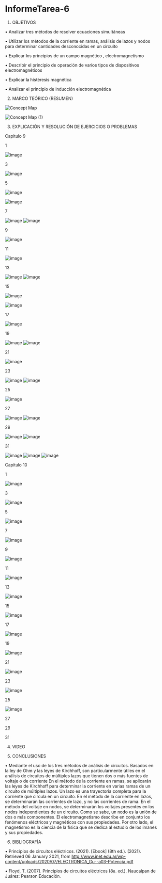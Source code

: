 
# InformeTarea-6

1. OBJETIVOS

•	Analizar tres métodos de resolver ecuaciones simultáneas

•	Utilizar los métodos de la corriente en ramas, análisis de lazos y nodos para determinar cantidades desconocidas en un circuito

•	Explicar los principios de un campo magnético , electromagnetismo 

•	Describir el principio de operación de varios tipos de dispositivos electromagnéticos

•	Explicar la histéresis magnética

•	Analizar el principio de inducción electromagnética


2. MARCO TEÓRICO (RESUMEN)

![Concept Map](https://user-images.githubusercontent.com/93899720/148682969-aa659296-fd60-4555-ab99-61ba336110a7.jpg)

![Concept Map (1)](https://user-images.githubusercontent.com/93899720/148682972-79a1ffe7-8f0c-4625-ba53-e9048c692a30.jpg)


3. EXPLICACIÓN Y RESOLUCIÓN DE EJERCICIOS O PROBLEMAS

Capitulo 9 

1

![image](https://user-images.githubusercontent.com/93899720/148690301-9ced2253-cb30-43f5-88b1-9bd163070363.png)

3

![image](https://user-images.githubusercontent.com/93899720/148855332-594de332-c6fa-4d2a-9eef-3bb924a04c7c.png)


5

![image](https://user-images.githubusercontent.com/93899720/148690443-a76be63a-b169-40f2-89f0-3267221a176d.png)

![image](https://user-images.githubusercontent.com/93899720/148690466-fa7ec1cb-97fc-4790-9e67-8e62f46cadd6.png)

7

![image](https://user-images.githubusercontent.com/93899720/148860910-1320d7fd-2620-4789-9d4f-5c86618b053f.png)
![image](https://user-images.githubusercontent.com/93899720/148860921-11c209be-1fac-4449-a03b-23810527baf8.png)


9

![image](https://user-images.githubusercontent.com/93899720/148690484-320230fc-5275-4dab-8190-d0b90055a26b.png)

11

![image](https://user-images.githubusercontent.com/93899720/148860944-8a8af484-5305-4469-9214-2887d153859e.png)


13

![image](https://user-images.githubusercontent.com/93899720/148690508-f82add39-df90-4dde-b34d-871f6c31be6e.png)
![image](https://user-images.githubusercontent.com/93899720/148690526-b923acb7-0663-4c2e-b343-f62f1cb92d95.png)

15

![image](https://user-images.githubusercontent.com/93899720/149232694-dbf6592e-0cce-4df1-a4b4-6b2bf046f7e0.png)


![image](https://user-images.githubusercontent.com/93899720/149232720-f2dabf26-011b-41fe-bce6-047994e9ad8b.png)


17

![image](https://user-images.githubusercontent.com/93899720/148690549-0ff72597-d593-474a-803c-596632d503a0.png)

19

![image](https://user-images.githubusercontent.com/93899720/149232746-ce79b88b-fbf7-4b5b-8db0-d1350a5e9519.png)
![image](https://user-images.githubusercontent.com/93899720/149232771-0ac7b7d5-ebbd-4732-bcf7-5126ca3ddc31.png)


21

![image](https://user-images.githubusercontent.com/93899720/148690586-cb687c37-ce48-4fa9-b173-8600e4afce6a.png)

23

![image](https://user-images.githubusercontent.com/93899720/149232811-f4d14473-535e-4100-95dd-29b20521f7c3.png)
![image](https://user-images.githubusercontent.com/93899720/149232834-828ff12d-065d-48e1-b87c-d39cf750c5a1.png)


25

![image](https://user-images.githubusercontent.com/93899720/148690613-8a14bdf8-bf50-4d1e-8070-593689d46e66.png)

27

![image](https://user-images.githubusercontent.com/93899720/149232871-4639145a-c1f3-4efd-af94-455d9d64e882.png)
![image](https://user-images.githubusercontent.com/93899720/149232901-d286ea05-035d-45c4-bfcd-5c19f2c40c94.png)


29

![image](https://user-images.githubusercontent.com/93899720/148690648-1e30edb9-cb22-4738-a064-d444ec972c1e.png)
![image](https://user-images.githubusercontent.com/93899720/148690657-3754a9ec-f4d1-49dc-ae2b-38f421c0b997.png)

31

![image](https://user-images.githubusercontent.com/93899720/149232941-2bc34eec-37eb-463b-a722-4325a1bc6a56.png)
![image](https://user-images.githubusercontent.com/93899720/149233044-404f9e31-4552-4161-ae98-779858667b03.png)
![image](https://user-images.githubusercontent.com/93899720/149233116-b4471ea5-e729-4709-b4d4-123506174d29.png)


Capitulo 10

1

![image](https://user-images.githubusercontent.com/93899720/148690679-ebb387cb-4cf9-46f8-812f-10fe82f26636.png)

3

![image](https://user-images.githubusercontent.com/93899720/149242556-b6b3c548-6bca-43dc-a7a1-0ec84b093d86.png)


5

![image](https://user-images.githubusercontent.com/93899720/148690700-70d10ca0-0ab7-4048-a2a8-959bee805caa.png)

7

![image](https://user-images.githubusercontent.com/93899720/149242584-90af2965-aab1-4be9-82ab-6f90fd503f7f.png)


9

![image](https://user-images.githubusercontent.com/93899720/148690713-122ffdc0-ea80-4091-954d-98cc8533c683.png)

11

![image](https://user-images.githubusercontent.com/93899720/149242599-3208e915-b31f-4dd8-8d6a-2983dca37b7e.png)


13

![image](https://user-images.githubusercontent.com/93899720/148690731-b587eb0e-a3f7-4386-9a27-023c69f3f649.png)

15

![image](https://user-images.githubusercontent.com/93899720/149242622-b9081596-a2b3-419e-a206-8bc3cc356a8e.png)


17

![image](https://user-images.githubusercontent.com/93899720/148690749-f9ce37b3-a048-48ab-abd4-f5a86d9fe51a.png)

19

![image](https://user-images.githubusercontent.com/93899720/149242639-cafc3d43-5d95-450c-a53a-2d7c1f838615.png)


21

![image](https://user-images.githubusercontent.com/93899720/148690770-ae7a63c5-7cbe-4c84-ac86-cf6370bf6468.png)

23

![image](https://user-images.githubusercontent.com/93899720/149242657-febf0fb2-913a-4f10-915b-8fb77cb8cc8e.png)

25

![image](https://user-images.githubusercontent.com/93899720/148690788-d2bed2ab-826f-4f06-989a-33a066fb94b2.png)

27



29

31


4. VIDEO


5. CONCLUSIONES

•	Mediante el uso de los tres métodos de análisis de circuitos. Basados en la ley de Ohm y las leyes de Kirchhoff, son particularmente útiles en el análisis de circuitos de múltiples lazos que tienen dos o más fuentes de voltaje o de corriente En el método de la corriente en ramas, se aplicarán las leyes de Kirchhoff para determinar la corriente en varias ramas de un circuito de múltiples lazos. Un lazo es una trayectoria completa para la corriente que circula en un circuito. En el método de la corriente en lazos, se determinarán las corrientes de lazo, y no las corrientes de rama. En el método del voltaje en nodos, se determinarán los voltajes presentes en los nodos independientes de un circuito. Como se sabe, un nodo es la unión de dos o más componentes. El electromagnetismo describe en conjunto los fenómenos eléctricos y magnéticos con sus propiedades. Por otro lado, el magnetismo es la ciencia de la física que se dedica al estudio de los imanes y sus propiedades.


6. BIBLIOGRAFÍA

•	Principios de circuitos eléctricos. (2021). [Ebook] (8th ed.). (2021). Retrieved 06 January 2021, from http://www.inet.edu.ar/wp-content/uploads/2020/07/ELECTRONICA_Gu--a03-Potencia.pdf

•	Floyd, T. (2007). Principios de circuitos eléctricos (8a. ed.). Naucalpan de Juárez: Pearson Educación.


